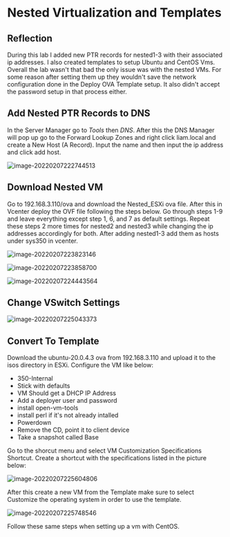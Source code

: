 # Nested Virtualization and Templates



## Reflection

During this lab I added new PTR records for nested1-3 with their associated ip addresses. I also created templates to setup Ubuntu and CentOS Vms. Overall the lab wasn't that bad the only issue was with the nested VMs. For some reason after setting them up they wouldn't save the network configuration done in the Deploy OVA Template setup. It also didn't accept the password setup in that process either. 

## Add Nested PTR Records to DNS

In the Server Manager go to *Tools* then *DNS*. After this the DNS Manager will pop up go to the Forward Lookup Zones and right click liam.local and create a New Host (A Record). Input the name and then input the ip address and click add host.

![image-20220207222744513](C:\Users\liam\AppData\Roaming\Typora\typora-user-images\image-20220207222744513.png)



## Download Nested VM

Go to 192.168.3.110/ova and download the Nested_ESXi ova file. After this in Vcenter deploy the OVF file following the steps below. Go through steps 1-9 and leave everything except step 1, 6, and 7 as default settings. Repeat these steps 2 more times for nested2 and nested3 while changing the ip addresses accordingly for both. After adding nested1-3 add them as hosts under sys350 in vcenter.

![image-20220207223823146](C:\Users\liam\AppData\Roaming\Typora\typora-user-images\image-20220207223823146.png)

![image-20220207223858700](C:\Users\liam\AppData\Roaming\Typora\typora-user-images\image-20220207223858700.png)

![image-20220207224443564](C:\Users\liam\AppData\Roaming\Typora\typora-user-images\image-20220207224443564.png)

## Change VSwitch Settings

![image-20220207225043373](C:\Users\liam\AppData\Roaming\Typora\typora-user-images\image-20220207225043373.png)

## Convert To Template

Download the ubuntu-20.0.4.3 ova from 192.168.3.110 and upload it to the isos directory in ESXi. Configure the VM like below:

- 350-Internal
- Stick with defaults
- VM Should get a DHCP IP Address
- Add a deployer user and password
- install open-vm-tools
- install perl if it's not already intalled
- Powerdown
- Remove the CD, point it to client device
- Take a snapshot called Base

Go to the shorcut menu and select VM Customization Specifications Shortcut. Create a shortcut with the specifications listed in the picture below:

![image-20220207225604806](C:\Users\liam\AppData\Roaming\Typora\typora-user-images\image-20220207225604806.png)

After this create a new VM from the Template make sure to select Customize the operating system in order to use the template.

![image-20220207225748546](C:\Users\liam\AppData\Roaming\Typora\typora-user-images\image-20220207225748546.png)

Follow these same steps when setting up a vm with CentOS. 